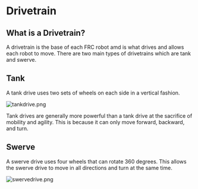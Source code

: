 # Drivetrain

## What is a Drivetrain?

A drivetrain is the base of each FRC robot amd is what drives and allows each robot to move. 
There are two main types of drivetrains which are tank and swerve.

## Tank

A tank drive uses two sets of wheels on each side in a vertical fashion.

![tankdrive.png](tankdrive.png)

Tank drives are generally more powerful than a tank drive at the sacrifice of mobility and agility. This is because it can only move forward, backward, and turn.

## Swerve

A swerve drive uses four wheels that can rotate 360 degrees. This allows the swerve drive to move in all directions and turn at the same time.  

![swervedrive.png](swervedrive.png)